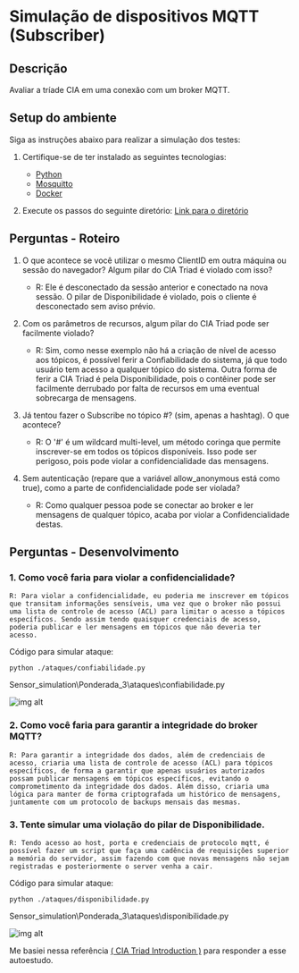 # Simulação de dispositivos MQTT (Subscriber)


## Descrição
Avaliar a tríade CIA em uma conexão com um broker MQTT.

## Setup do ambiente 

Siga as instruções abaixo para realizar a simulação dos testes:

1. Certifique-se de ter instalado as seguintes tecnologias: 
   - [Python](https://www.python.org)
   - [Mosquitto](https://mosquitto.org)
   - [Docker](https://www.docker.com/get-started/)

2. Execute os passos do seguinte diretório: [Link para o diretório](https://github.com/rafaelmatsuyama/Inteli-T2-EC-M09)

## Perguntas - Roteiro
1. O que acontece se você utilizar o mesmo ClientID em outra máquina ou sessão do navegador? Algum pilar do CIA Triad é violado com isso?
    - R: Ele é desconectado da sessão anterior e conectado na nova sessão. O pilar de Disponibilidade é violado, pois o cliente é desconectado sem aviso prévio.

2. Com os parâmetros de recursos, algum pilar do CIA Triad pode ser facilmente violado?
    - R: Sim, como nesse exemplo não há a criação de nível de acesso aos tópicos, é possível ferir a Confiabilidade do sistema, já que todo usuário tem acesso a qualquer tópico do sistema. Outra forma de ferir a CIA Triad é pela Disponibilidade, pois o contêiner pode ser facilmente derrubado por falta de recursos em uma eventual sobrecarga de mensagens.

3. Já tentou fazer o Subscribe no tópico #? (sim, apenas a hashtag). O que acontece?
    - R: O '#' é um wildcard multi-level, um método coringa que permite inscrever-se em todos os tópicos disponíveis. Isso pode ser perigoso, pois pode violar a confidencialidade das mensagens.

4. Sem autenticação (repare que a variável allow_anonymous está como true), como a parte de confidencialidade pode ser violada?
    - R: Como qualquer pessoa pode se conectar ao broker e ler mensagens de qualquer tópico, acaba por violar a Confidencialidade destas.

## Perguntas - Desenvolvimento

### 1. Como você faria para violar a confidencialidade?
    R: Para violar a confidencialidade, eu poderia me inscrever em tópicos que transitam informações sensíveis, uma vez que o broker não possui uma lista de controle de acesso (ACL) para limitar o acesso a tópicos específicos. Sendo assim tendo quaisquer credenciais de acesso, poderia publicar e ler mensagens em tópicos que não deveria ter acesso.
Código para simular ataque:
```
python ./ataques/confiabilidade.py
```

Sensor_simulation\Ponderada_3\ataques\confiabilidade.py


![img alt](static/confiabilidade.png)

### 2. Como você faria para garantir a integridade do broker MQTT?
    R: Para garantir a integridade dos dados, além de credenciais de acesso, criaria uma lista de controle de acesso (ACL) para tópicos específicos, de forma a garantir que apenas usuários autorizados possam publicar mensagens em tópicos específicos, evitando o comprometimento da integridade dos dados. Além disso, criaria uma lógica para manter de forma criptografada um histórico de mensagens, juntamente com um protocolo de backups mensais das mesmas. 


### 3. Tente simular uma violação do pilar de Disponibilidade.

    R: Tendo acesso ao host, porta e credenciais de protocolo mqtt, é possível fazer um script que faça uma cadência de requisições superior a memória do servidor, assim fazendo com que novas mensagens não sejam registradas e posteriormente o server venha a cair.
Código para simular ataque:
```
python ./ataques/disponibilidade.py
```

Sensor_simulation\Ponderada_3\ataques\disponibilidade.py

![img alt](static/disponibilidade.png)

Me basiei nessa referência [( CIA Triad Introduction )](https://informationsecurity.wustl.edu/items/confidentiality-integrity-and-availability-the-cia-triad/Introdução) para responder a esse autoestudo.


